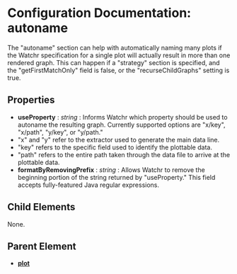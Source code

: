 # Configuration Documentation: autoname

The "autoname" section can help with automatically naming many plots if the Watchr specification for a single plot will actually result in more than one rendered graph.  This can happen if a "strategy" section is specified, and the "getFirstMatchOnly" field is false, or the "recurseChildGraphs" setting is true.

## Properties

* **useProperty** : *string* : Informs Watchr which property should be used to autoname the resulting graph.  Currently supported options are "x/key", "x/path", "y/key", or "y/path."
 * "x" and "y" refer to the extractor used to generate the main data line.
 * "key" refers to the specific field used to identify the plottable data.
 * "path" refers to the entire path taken through the data file to arrive at the plottable data.
* **formatByRemovingPrefix** : *string* : Allows Watchr to remove the beginning portion of the string returned by "useProperty."  This field accepts fully-featured Java regular expressions.

## Child Elements

None.

## Parent Element

- [**plot**](plot.html)